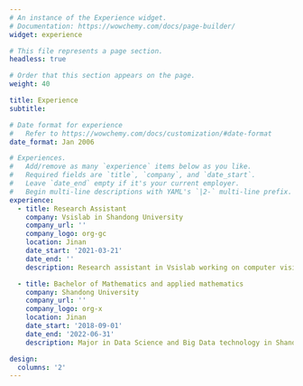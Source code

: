 ```yaml
---
# An instance of the Experience widget.
# Documentation: https://wowchemy.com/docs/page-builder/
widget: experience

# This file represents a page section.
headless: true

# Order that this section appears on the page.
weight: 40

title: Experience
subtitle:

# Date format for experience
#   Refer to https://wowchemy.com/docs/customization/#date-format
date_format: Jan 2006

# Experiences.
#   Add/remove as many `experience` items below as you like.
#   Required fields are `title`, `company`, and `date_start`.
#   Leave `date_end` empty if it's your current employer.
#   Begin multi-line descriptions with YAML's `|2-` multi-line prefix.
experience:
  - title: Research Assistant
    company: Vsislab in Shandong University 
    company_url: ''
    company_logo: org-gc
    location: Jinan
    date_start: '2021-03-21'
    date_end: ''
    description: Research assistant in Vsislab working on computer vision

  - title: Bachelor of Mathematics and applied mathematics 
    company: Shandong University 
    company_url: ''
    company_logo: org-x
    location: Jinan
    date_start: '2018-09-01'
    date_end: '2022-06-31'
    description: Major in Data Science and Big Data technology in Shandong University

design:
  columns: '2'
---
```

